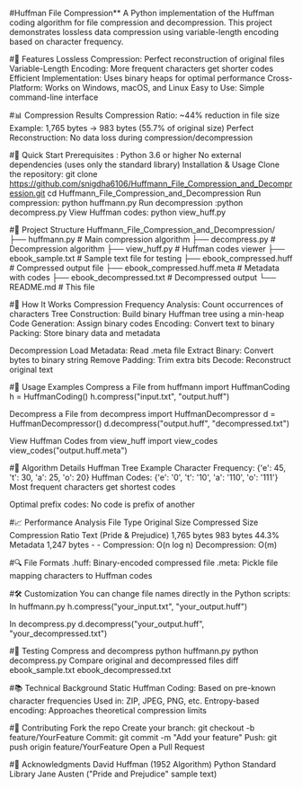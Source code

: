 #Huffman File Compression**
A Python implementation of the Huffman coding algorithm for file compression and decompression. This project demonstrates lossless data compression using variable-length encoding based on character frequency.

#🎯 Features
Lossless Compression: Perfect reconstruction of original files
Variable-Length Encoding: More frequent characters get shorter codes
Efficient Implementation: Uses binary heaps for optimal performance
Cross-Platform: Works on Windows, macOS, and Linux
Easy to Use: Simple command-line interface

#📊 Compression Results
Compression Ratio: ~44% reduction in file size
Example: 1,765 bytes → 983 bytes (55.7% of original size)
Perfect Reconstruction: No data loss during compression/decompression

#🚀 Quick Start
Prerequisites : 
Python 3.6 or higher
No external dependencies (uses only the standard library)
Installation & Usage
Clone the repository: git clone https://github.com/snigdha6106/Huffmann_File_Compression_and_Decompression.git
cd Huffmann_File_Compression_and_Decompression
Run compression: python huffmann.py
Run decompression :python decompress.py
View Huffman codes: python view_huff.py


#📁 Project Structure
Huffmann_File_Compression_and_Decompression/
├── huffmann.py                # Main compression algorithm
├── decompress.py              # Decompression algorithm
├── view_huff.py               # Huffman codes viewer
├── ebook_sample.txt           # Sample text file for testing
├── ebook_compressed.huff      # Compressed output file
├── ebook_compressed.huff.meta # Metadata with codes
├── ebook_decompressed.txt     # Decompressed output
└── README.md                  # This file


#🔧 How It Works
Compression
Frequency Analysis: Count occurrences of characters
Tree Construction: Build binary Huffman tree using a min-heap
Code Generation: Assign binary codes
Encoding: Convert text to binary
Packing: Store binary data and metadata

Decompression
Load Metadata: Read .meta file
Extract Binary: Convert bytes to binary string
Remove Padding: Trim extra bits
Decode: Reconstruct original text

#📝 Usage Examples
Compress a File
from huffmann import HuffmanCoding
h = HuffmanCoding()
h.compress("input.txt", "output.huff")

Decompress a File
from decompress import HuffmanDecompressor
d = HuffmanDecompressor()
d.decompress("output.huff", "decompressed.txt")

View Huffman Codes
from view_huff import view_codes
view_codes("output.huff.meta")

#🧮 Algorithm Details
Huffman Tree Example
Character Frequency: {'e': 45, 't': 30, 'a': 25, 'o': 20}
Huffman Codes: {'e': '0', 't': '10', 'a': '110', 'o': '111'}
Most frequent characters get shortest codes

Optimal prefix codes: No code is prefix of another

#📈 Performance Analysis
File Type	Original Size	Compressed Size	Compression Ratio
Text (Pride & Prejudice)	1,765 bytes	983 bytes	44.3%
Metadata	1,247 bytes	-	-
Compression: O(n log n)
Decompression: O(m)

#🔍 File Formats
.huff: Binary-encoded compressed file
.meta: Pickle file mapping characters to Huffman codes

#🛠️ Customization
You can change file names directly in the Python scripts:
In huffmann.py
h.compress("your_input.txt", "your_output.huff")

In decompress.py
d.decompress("your_output.huff", "your_decompressed.txt")

#🧪 Testing
Compress and decompress
python huffmann.py
python decompress.py
Compare original and decompressed files
diff ebook_sample.txt ebook_decompressed.txt

#📚 Technical Background
Static Huffman Coding: Based on pre-known character frequencies
Used in: ZIP, JPEG, PNG, etc.
Entropy-based encoding: Approaches theoretical compression limits

#🤝 Contributing
Fork the repo
Create your branch: git checkout -b feature/YourFeature
Commit: git commit -m "Add your feature"
Push: git push origin feature/YourFeature
Open a Pull Request

#🙏 Acknowledgments
David Huffman (1952 Algorithm)
Python Standard Library
Jane Austen ("Pride and Prejudice" sample text)
